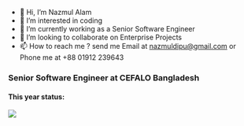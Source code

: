 - 👋 Hi, I’m Nazmul Alam
- 👀 I’m interested in coding
- 🌱 I’m currently working as a Senior Software Engineer
- 💞️ I’m looking to collaborate on Enterprise Projects
- 📫 How to reach me ? send me Email at nazmuldipu@gmail.com or Phone me at +88 01912 239643
### Senior Software Engineer at CEFALO Bangladesh
<!---
nazmuldipu/nazmuldipu is a ✨ special ✨ repository because its `README.md` (this file) appears on your GitHub profile.
You can click the Preview link to take a look at your changes.
--->
#### This year status:
<img src="https://github-readme-stats.vercel.app/api?username=nazmuldipu&show_icons=true&hide_border=false&theme=cobalt&icon_color=c576c2">
